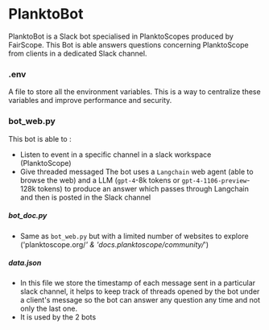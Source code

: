 # PlanktoBot 
PlanktoBot is a Slack bot specialised in PlanktoScopes produced by FairScope.
This Bot is able answers questions concerning PlanktoScope from clients in a dedicated Slack channel. 


### .env ###
A file to store all the environment variables. This is a way to centralize these variables and improve performance and security.


### bot_web.py ###
This bot is able to : 
- Listen to event in a specific channel in a slack workspace (PlanktoScope)
- Give threaded messaged
The bot uses a `Langchain` web agent (able to browse the web) and a LLM (`gpt-4`-8k tokens or `gpt-4-1106-preview`-128k tokens) to produce an answer which passes through Langchain and then is posted in the Slack channel

##### bot_doc.py #####
- Same as `bot_web.py` but with a limited number of websites to explore ('planktoscope.org/*' & 'docs.planktoscope/community/*')
  
##### data.json #####
- In this file we store the timestamp of each message sent in a particular slack channel, it helps to keep track of threads opened by the bot under a client's message so the bot can answer any question any time and not only the last one.
- It is used by the 2 bots 









